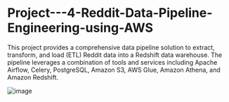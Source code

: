 # Project---4-Reddit-Data-Pipeline-Engineering-using-AWS
This project provides a comprehensive data pipeline solution to extract, transform, and load (ETL) Reddit data into a Redshift data warehouse. The pipeline leverages a combination of tools and services including Apache Airflow, Celery, PostgreSQL, Amazon S3, AWS Glue, Amazon Athena, and Amazon Redshift.


![image](https://github.com/user-attachments/assets/951fdc09-c4bb-4b73-83b3-43e599083e69)

